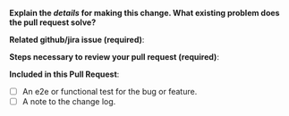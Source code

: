 **Explain the _details_ for making this change. What existing problem does the pull request solve?**
<!--
Example: When "Adding a function to do X",
explain why it is necessary to have a way to do X.
-->

**Related github/jira issue (required)**:
<!--
Provide a link to the related issue(s) to this Pull Request;
auto-closing github issues if necessary (example: "Closes #100")
-->

**Steps necessary to review your pull request (required)**:
<!--
Include:
- commands you ran and their output
- screenshots / videos
- test scenarios
-->

**Included in this Pull Request**:
- [ ] An e2e or functional test for the bug or feature.
- [ ] A note to the change log.

<!-- After submitting your PR, please check back to make sure tests pass on Travis. -->